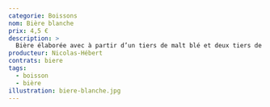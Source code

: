 ```yaml
---
categorie: Boissons
nom: Bière blanche
prix: 4,5 €
description: >
  Bière élaborée avec à partir d’un tiers de malt blé et deux tiers de malt d’orge. Une pointe de gingembre lui confère des notes de fraîcheur alliée aux arômes de miel. Vous pouvez l’accompagner d’une rondelle de citron.
producteur: Nicolas-Hébert
contrats: biere
tags: 
  - boisson
  - bière
illustration: biere-blanche.jpg
---
```


